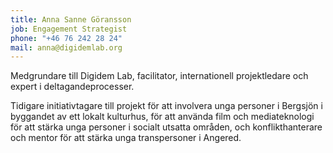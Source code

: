 ```yaml
---
title: Anna Sanne Göransson
job: Engagement Strategist
phone: "+46 76 242 28 24"
mail: anna@digidemlab.org
---
```


Medgrundare till Digidem Lab, facilitator, internationell projektledare och expert i deltagandeprocesser.

Tidigare initiativtagare till projekt för att involvera unga personer i Bergsjön i byggandet av ett lokalt kulturhus, för att använda film och mediateknologi för att stärka unga personer i socialt utsatta områden, och konflikthanterare och mentor för att stärka unga transpersoner i Angered.
